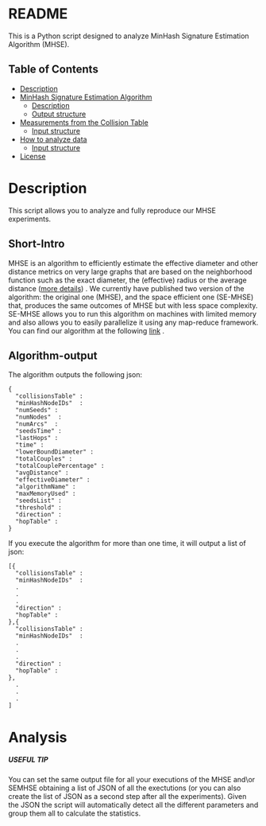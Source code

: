 # README

This is a Python script designed to analyze MinHash Signature Estimation Algorithm (MHSE).

## Table of Contents

- [Description](#Description)
- [MinHash Signature Estimation Algorithm](#MHSE)
    - [Description](#Short-Intro)
    - [Output structure](#Algorithm-output)
- [Measurements from the Collision Table](#From-Collision-Table-to-Measurements)
    - [Input structure](#Input)
- [How to analyze data](#Analysis)
    - [Input structure](#Input)
- [License](#License)

# Description

This script allows you to analyze and fully reproduce our MHSE experiments.
## Short-Intro

MHSE is an algorithm to efficiently estimate the effective diameter and other distance metrics on very large graphs that are based on the neighborhood function such as the exact diameter, the (effective) radius or the average distance ([more details](https://www.semanticscholar.org/paper/Estimation-of-distance-based-metrics-for-very-large-Amati-Angelini/ca07e5fa517fc7567406ebc683dad35aa43758d4)) .
We currently have published two version of the algorithm: the original one (MHSE), and the space efficient one (SE-MHSE) that, produces the same outcomes of MHSE but with less space complexity.
SE-MHSE allows you to run this algorithm on machines with limited memory and also allows you to easily parallelize it using any map-reduce framework.
You can find our algorithm at the following [link](https://github.com/BigDataLaboratory/MHSE) . 

## Algorithm-output

The algorithm outputs the following json:
```text
{
  "collisionsTable" :
  "minHashNodeIDs"  :
  "numSeeds" :
  "numNodes"  :
  "numArcs"  :
  "seedsTime" :  
  "lastHops" :
  "time" :
  "lowerBoundDiameter" :  
  "totalCouples" :
  "totalCouplePercentage" : 
  "avgDistance" : 
  "effectiveDiameter" : 
  "algorithmName" : 
  "maxMemoryUsed" : 
  "seedsList" : 
  "threshold" : 
  "direction" : 
  "hopTable" : 
}
```
If you execute the algorithm for more than one time, it will output a list of json:
```text
[{
  "collisionsTable" :
  "minHashNodeIDs"  :
  .
  . 
  .
  "direction" : 
  "hopTable" : 
},{
  "collisionsTable" :
  "minHashNodeIDs"  :
  .
  . 
  .
  "direction" : 
  "hopTable" : 
},
  .
  . 
  .
]
```




# Analysis

##### USEFUL TIP
You can set the same output file for all your executions of the MHSE and\or SEMHSE obtaining a list of 
JSON of all the exectutions (or you can also create the list of JSON as a second step after all the experiments).
Given the JSON the script will automatically detect all the different parameters and group them all to calculate the statistics. 
 